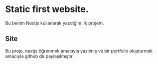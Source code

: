 # Static first website.

Bu benim Nextjs kullanarak yazdığım ilk projem.

## Site

Bu proje, nextjs öğrenmek amacıyla yazılmış ve bir portfolio oluşturmak amacıyla github da paylaşılmıştır.
